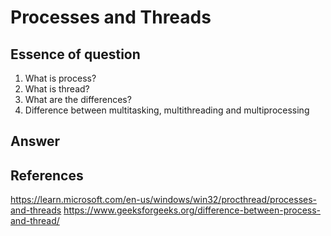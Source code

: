 # Processes and Threads

## Essence of question

1. What is process?
2. What is thread?
3. What are the differences?
4. Difference between multitasking, multithreading and multiprocessing

## Answer

## References

https://learn.microsoft.com/en-us/windows/win32/procthread/processes-and-threads
https://www.geeksforgeeks.org/difference-between-process-and-thread/
